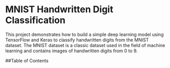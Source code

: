 # MNIST Handwritten Digit Classification

This project demonstrates how to build a simple deep learning model using TensorFlow and Keras to classify handwritten digits from the MNIST dataset. The MNIST dataset is a classic dataset used in the field of machine learning and contains images of handwritten digits from 0 to 9.

##Table of Contents
